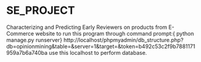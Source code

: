 # SE_PROJECT
Characterizing and Predicting Early Reviewers on products from E-Commerce website
to run this program through command prompt:{ python manage.py runserver}
http://localhost/phpmyadmin/db_structure.php?db=opinionmining&table=&server=1&target=&token=b492c53c2f9b7881171959a7b6a740ba use this localhost to perform database.
